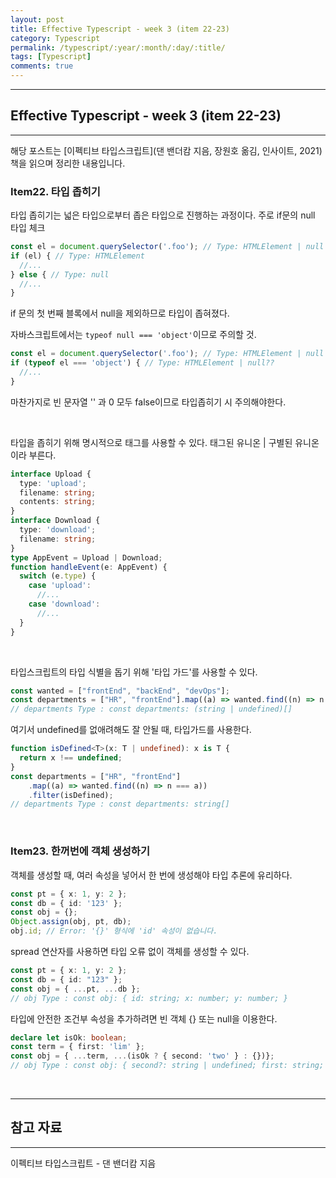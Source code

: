 ```yaml
---
layout: post
title: Effective Typescript - week 3 (item 22-23)
category: Typescript
permalink: /typescript/:year/:month/:day/:title/
tags: [Typescript]
comments: true
---
```


---

## Effective Typescript - week 3 (item 22-23)

---

해당 포스트는 [이펙티브 타입스크립트]\(댄 밴더캄 지음, 장원호 옮김, 인사이트, 2021) 책을 읽으며 정리한 내용입니다.

### Item22. 타입 좁히기

타입 좁히기는 넓은 타입으로부터 좁은 타입으로 진행하는 과정이다. 주로 if문의 null 타입 체크

```typescript
const el = document.querySelector('.foo'); // Type: HTMLElement | null
if (el) { // Type: HTMLElement
  //...
} else { // Type: null
  //...
}
```

if 문의 첫 번째 블록에서 null을 제외하므로 타입이 좁혀졌다.

자바스크립트에서는 `typeof null === 'object'`이므로 주의할 것.

```typescript
const el = document.querySelector('.foo'); // Type: HTMLElement | null
if (typeof el === 'object') { // Type: HTMLElement | null??
  //...
}
```

마찬가지로 빈 문자열 '' 과 0 모두 false이므로 타입좁히기 시 주의해야한다.

<br>

타입을 좁히기 위해 명시적으로 태그를 사용할 수 있다. 태그된 유니온 | 구별된 유니온이라 부른다.

```typescript
interface Upload {
  type: 'upload';
  filename: string;
  contents: string;
}
interface Download {
  type: 'download';
  filename: string;
}
type AppEvent = Upload | Download;
function handleEvent(e: AppEvent) {
  switch (e.type) {
    case 'upload':
      //...
    case 'download':
      //...
  }
}
```

<br>

타입스크립트의 타입 식별을 돕기 위해 '타입 가드'를 사용할 수 있다.

```typescript
const wanted = ["frontEnd", "backEnd", "devOps"];
const departments = ["HR", "frontEnd"].map((a) => wanted.find((n) => n === a));
// departments Type : const departments: (string | undefined)[]
```

여기서 undefined를 없애려해도 잘 안될 때, 타입가드를 사용한다.

```typescript
function isDefined<T>(x: T | undefined): x is T {
  return x !== undefined;
}
const departments = ["HR", "frontEnd"]
	.map((a) => wanted.find((n) => n === a))
	.filter(isDefined);
// departments Type : const departments: string[]
```

<br>

### Item23. 한꺼번에 객체 생성하기

객체를 생성할 때, 여러 속성을 넣어서 한 번에 생성해야 타입 추론에 유리하다.

```typescript
const pt = { x: 1, y: 2 };
const db = { id: '123' };
const obj = {};
Object.assign(obj, pt, db);
obj.id; // Error: '{}' 형식에 'id' 속성이 없습니다.
```

spread 연산자를 사용하면 타입 오류 없이 객체를 생성할 수 있다.

```typescript
const pt = { x: 1, y: 2 };
const db = { id: "123" };
const obj = { ...pt, ...db };
// obj Type : const obj: { id: string; x: number; y: number; }
```

타입에 안전한 조건부 속성을 추가하려면 빈 객체 {} 또는 null을 이용한다.

```typescript
declare let isOk: boolean;
const term = { first: 'lim' };
const obj = { ...term, ...(isOk ? { second: 'two' } : {})};
// obj Type : const obj: { second?: string | undefined; first: string; }
```

<br>

---

## 참고 자료

---

이펙티브 타입스크립트 - 댄 밴더캄 지음
